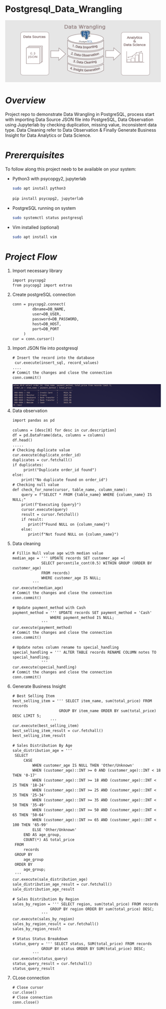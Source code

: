 # Postgresql_Data_Wrangling
![Screenshot of a project interface](postgresql_data_wrangling.png)
# *Overview*
Project repo to demonstrate Data Wrangling in PostgreSQL, process start with importing Data Source JSON file into PostgreSQL, Data Observation using Jupyterlab by checking duplication, missing value, inconsistent data type. Data Cleaning refer to Data Observation & Finally Generate Business Insight for Data Analytics or Data Science.
# *Prererquisites*
To follow along this project neeb to be available on your system:
- Python3 with psycopgy2, jupyterlab
  ```bash
  sudo apt install python3

  pip install psycopg2, jupyterlab
  ```
- PostgreSQL running on system
  ```bash
  sudo systemctl status postgresql
  ```
- Vim installed (optional)
  ```bash
  sudo apt install vim
  ```
# *Project Flow*
1. Import necessary library
   ```python3
   import psycopg2
   from psycopg2 import extras
   ```
2. Create postgreSQL connection
   ```python3
   conn = psycopg2.connect(
            dbname=DB_NAME,
            user=DB_USER,
            password=DB_PASSWORD,
            host=DB_HOST,
            port=DB_PORT
        )
   cur = conn.cursor()
   ```
3. Import JSON file into postgresql
   ```python3
   # Insert the record into the database
    cur.execute(insert_sql, record_values)
   ....
   # Commit the changes and close the connection
   conn.commit()
   ```
   ![PostgreSQL Screenshot](postgresql_screenshot.png)
4. Data observation
   ```python3
   import pandas as pd

   columns = [desc[0] for desc in cur.description]
   df = pd.DataFrame(data, columns = columns)
   df.head()
   .....
   # Checking duplicate value
   cur.execute(duplicate_order_id)
   duplicates = cur.fetchall()
   if duplicates:
        print("Duplicate order_id found")
   else:
       print("No duplicate found on order_id")
   # Checking null value
   def check_for_none(cursor, table_name, column_name):
       query = f"SELECT * FROM {table_name} WHERE {column_name} IS NULL;"
       print(f"Executing {query}")
       cursor.execute(query)
       result = cursor.fetchall()
       if result:
          print(f"Found NULL on {column_name}")
       else:
          print(f"Not found NULL on {column_name}")
   ```
5. Data cleaning
   ```python3
   # Fillin Null value age with median value
   median_age = ''' UPDATE records SET customer_age =(
                SELECT percentile_cont(0.5) WITHIN GROUP (ORDER BY customer_age)
                FROM records)
                WHERE customer_age IS NULL;
            '''
   cur.execute(median_age)
   # Commit the changes and close the connection
   conn.commit()

   # Update payment_method with Cash
   payment_method = ''' UPDATE records SET payment_method = 'Cash'
                    WHERE payment_method IS NULL;
                '''
   cur.execute(payment_method)
   # Commit the changes and close the connection
   conn.commit()

   # Update notes column rename to special_handling
   special_handling = ''' ALTER TABLE records RENAME COLUMN notes TO special_handling;
                '''
   cur.execute(special_handling)
   # Commit the changes and close the connection
   conn.commit()
   ```
6. Generate Business Insight
   ```python3
   # Best Selling Item
   best_selling_item = ''' SELECT item_name, sum(total_price) FROM records
                        GROUP BY item_name ORDER BY sum(total_price) DESC LIMIT 5;
                    '''
   cur.execute(best_selling_item)
   best_selling_item_result = cur.fetchall()
   best_selling_item_result
   
   # Sales Distribution By Age
   sale_distribution_age = '''
    SELECT
        CASE
            WHEN customer_age IS NULL THEN 'Other/Unknown'
            WHEN (customer_age)::INT >= 0 AND (customer_age)::INT < 18 THEN '0-17'
            WHEN (customer_age)::INT >= 18 AND (customer_age)::INT < 25 THEN '18-24'
            WHEN (customer_age)::INT >= 25 AND (customer_age)::INT < 35 THEN '25-34'
            WHEN (customer_age)::INT >= 35 AND (customer_age)::INT < 50 THEN '35-49'
            WHEN (customer_age)::INT >= 50 AND (customer_age)::INT < 65 THEN '50-64'
            WHEN (customer_age)::INT >= 65 AND (customer_age)::INT < 100 THEN '65-99'
            ELSE 'Other/Unknown'
        END AS age_group,
        COUNT(*) AS total_price
    FROM
        records
    GROUP BY
        age_group
    ORDER BY
        age_group;
    '''
   cur.execute(sale_distribution_age)
   sale_distribution_age_result = cur.fetchall()
   sale_distribution_age_result
   
   # Sales Distribution By Region
   sales_by_region = ''' SELECT region, sum(total_price) FROM records
                    GROUP BY region ORDER BY sum(total_price) DESC;
                '''
   cur.execute(sales_by_region)
   sales_by_region_result = cur.fetchall()
   sales_by_region_result
   
   # Status Status Breakdown
   status_query = ''' SELECT status, SUM(total_price) FROM records
                GROUP BY status ORDER BY SUM(total_price) DESC;
            '''
   cur.execute(status_query)
   status_query_result = cur.fetchall()
   status_query_result
   
   ```
7. CLose connection
   ```python3
   # Close cursor
   cur.close()
   # Close connection
   conn.close()
   ```
